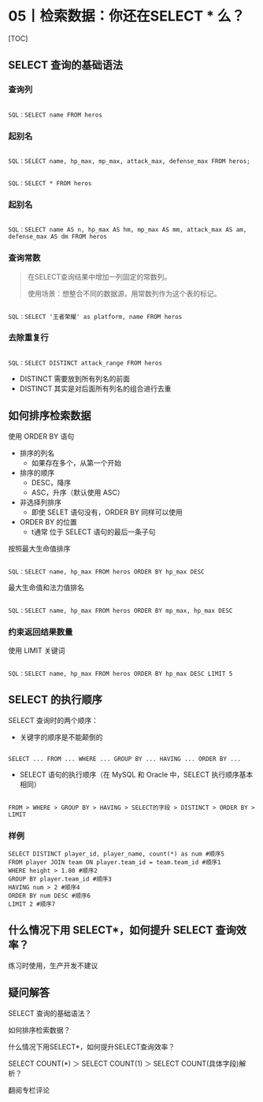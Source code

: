 # 05丨检索数据：你还在SELECT * 么？

[TOC]

## SELECT 查询的基础语法

### 查询列

```

SQL：SELECT name FROM heros
```

### 起别名

```

SQL：SELECT name, hp_max, mp_max, attack_max, defense_max FROM heros;


SQL：SELECT * FROM heros
```

### 起别名

```

SQL：SELECT name AS n, hp_max AS hm, mp_max AS mm, attack_max AS am, defense_max AS dm FROM heros
```

### 查询常数

>   在SELECT查询结果中增加一列固定的常数列。
>
>   使用场景：想整合不同的数据源，用常数列作为这个表的标记。

```

SQL：SELECT '王者荣耀' as platform, name FROM heros
```

### 去除重复行

```

SQL：SELECT DISTINCT attack_range FROM heros
```

-   DISTINCT 需要放到所有列名的前面
-   DISTINCT 其实是对后面所有列名的组合进行去重

## 如何排序检索数据

使用 ORDER BY 语句

-   排序的列名
    -   如果存在多个，从第一个开始
-   排序的顺序
    -   DESC，降序
    -   ASC，升序（默认使用 ASC）
-   非选择列排序
    -   即使 SELET 语句没有，ORDER BY 同样可以使用
-   ORDER BY 的位置
    -   t通常 位于 SELECT 语句的最后一条子句

按照最大生命值排序

```

SQL：SELECT name, hp_max FROM heros ORDER BY hp_max DESC 
```

最大生命值和法力值排名

```

SQL：SELECT name, hp_max FROM heros ORDER BY mp_max, hp_max DESC  
```

### 约束返回结果数量

使用  LIMIT 关键词

```

SQL：SELECT name, hp_max FROM heros ORDER BY hp_max DESC LIMIT 5
```

## SELECT 的执行顺序

SELECT 查询时的两个顺序：

-   关键字的顺序是不能颠倒的

```

SELECT ... FROM ... WHERE ... GROUP BY ... HAVING ... ORDER BY ...
```

-   SELECT 语句的执行顺序（在 MySQL 和 Oracle 中，SELECT 执行顺序基本相同）

```

FROM > WHERE > GROUP BY > HAVING > SELECT的字段 > DISTINCT > ORDER BY > LIMIT
```

### 样例

```
SELECT DISTINCT player_id, player_name, count(*) as num #顺序5
FROM player JOIN team ON player.team_id = team.team_id #顺序1
WHERE height > 1.80 #顺序2
GROUP BY player.team_id #顺序3
HAVING num > 2 #顺序4
ORDER BY num DESC #顺序6
LIMIT 2 #顺序7
```

## 什么情况下用 SELECT*，如何提升 SELECT 查询效率？

练习时使用，生产开发不建议

## 疑问解答

SELECT 查询的基础语法？



如何排序检索数据？



什么情况下用SELECT*，如何提升SELECT查询效率？



SELECT COUNT(*) ＞ SELECT COUNT(1) ＞ SELECT COUNT(具体字段)解析？

翻阅专栏评论

